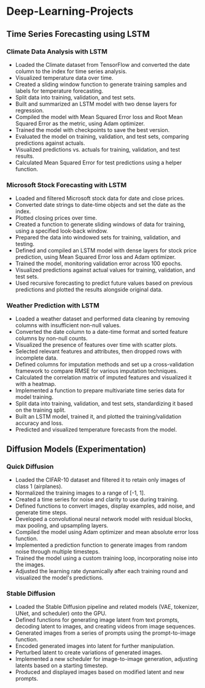 # Deep-Learning-Projects

## Time Series Forecasting using LSTM

### Climate Data Analysis with LSTM

- Loaded the Climate dataset from TensorFlow and converted the date column to the index for time series analysis.
- Visualized temperature data over time.
- Created a sliding window function to generate training samples and labels for temperature forecasting.
- Split data into training, validation, and test sets.
- Built and summarized an LSTM model with two dense layers for regression.
- Compiled the model with Mean Squared Error loss and Root Mean Squared Error as the metric, using Adam optimizer.
- Trained the model with checkpoints to save the best version.
- Evaluated the model on training, validation, and test sets, comparing predictions against actuals.
- Visualized predictions vs. actuals for training, validation, and test results.
- Calculated Mean Squared Error for test predictions using a helper function.


### Microsoft Stock Forecasting with LSTM

- Loaded and filtered Microsoft stock data for date and close prices.
- Converted date strings to date-time objects and set the date as the index.
- Plotted closing prices over time.
- Created a function to generate sliding windows of data for training, using a specified look-back window.
- Prepared the data into windowed sets for training, validation, and testing.
- Defined and compiled an LSTM model with dense layers for stock price prediction, using Mean Squared Error loss and Adam optimizer.
- Trained the model, monitoring validation error across 100 epochs.
- Visualized predictions against actual values for training, validation, and test sets.
- Used recursive forecasting to predict future values based on previous predictions and plotted the results alongside original data.



### Weather Prediction with LSTM

- Loaded a weather dataset and performed data cleaning by removing columns with insufficient non-null values.
- Converted the date column to a date-time format and sorted feature columns by non-null counts.
- Visualized the presence of features over time with scatter plots.
- Selected relevant features and attributes, then dropped rows with incomplete data.
- Defined columns for imputation methods and set up a cross-validation framework to compare RMSE for various imputation techniques.
- Calculated the correlation matrix of imputed features and visualized it with a heatmap.
- Implemented a function to prepare multivariate time series data for model training.
- Split data into training, validation, and test sets, standardizing it based on the training split.
- Built an LSTM model, trained it, and plotted the training/validation accuracy and loss.
- Predicted and visualized temperature forecasts from the model.



## Diffusion Models (Experimentation)

### Quick Diffusion

- Loaded the CIFAR-10 dataset and filtered it to retain only images of class 1 (airplanes).
- Normalized the training images to a range of [-1, 1].
- Created a time series for noise and clarity to use during training.
- Defined functions to convert images, display examples, add noise, and generate time steps.
- Developed a convolutional neural network model with residual blocks, max pooling, and upsampling layers.
- Compiled the model using Adam optimizer and mean absolute error loss function.
- Implemented a prediction function to generate images from random noise through multiple timesteps.
- Trained the model using a custom training loop, incorporating noise into the images.
- Adjusted the learning rate dynamically after each training round and visualized the model's predictions.


### Stable Diffusion

- Loaded the Stable Diffusion pipeline and related models (VAE, tokenizer, UNet, and scheduler) onto the GPU.
- Defined functions for generating image latent from text prompts, decoding latent to images, and creating videos from image sequences.
- Generated images from a series of prompts using the prompt-to-image function.
- Encoded generated images into latent for further manipulation.
- Perturbed latent to create variations of generated images.
- Implemented a new scheduler for image-to-image generation, adjusting latents based on a starting timestep.
- Produced and displayed images based on modified latent and new prompts.

